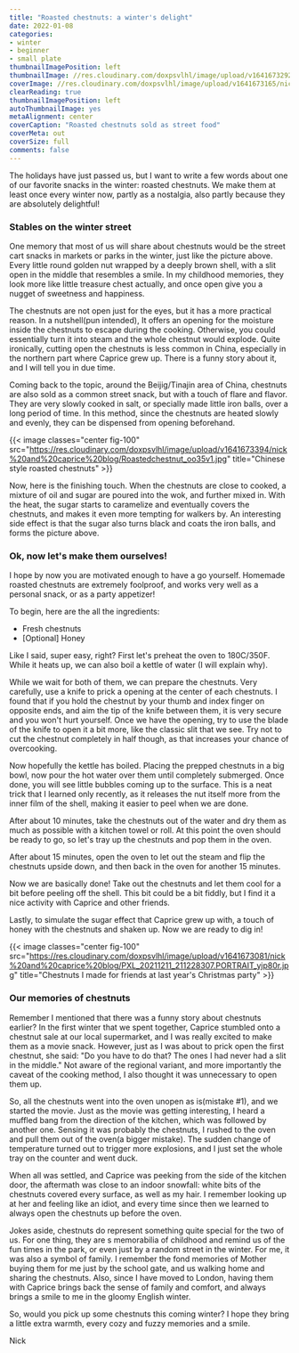```yaml
---
title: "Roasted chestnuts: a winter's delight"
date: 2022-01-08
categories:
- winter
- beginner
- small plate
thumbnailImagePosition: left
thumbnailImage: //res.cloudinary.com/doxpsvlhl/image/upload/v1641673292/nick%20and%20caprice%20blog/image_xcnf8k.jpg
coverImage: //res.cloudinary.com/doxpsvlhl/image/upload/v1641673165/nick%20and%20caprice%20blog/pexels-francesco-paggiaro-750973_z8k3gu.jpg
clearReading: true
thumbnailImagePosition: left
autoThumbnailImage: yes
metaAlignment: center
coverCaption: "Roasted chestnuts sold as street food"
coverMeta: out
coverSize: full
comments: false
---
```


The holidays have just passed us, but I want to write a few words about one of our favorite snacks in the winter: roasted chestnuts. We make them at least once every winter now, partly as a nostalgia, also partly because they are absolutely delightful!

### Stables on the winter street

One memory that most of us will share about chestnuts would be the street cart snacks in markets or parks in the winter, just like the picture above. Every little round golden nut wrapped by a deeply brown shell, with a slit open in the middle that resembles a smile. In my childhood memories, they look more like little treasure chest actually, and once open give you a nugget of sweetness and happiness.

The chestnuts are not open just for the eyes, but it has a more practical reason. In a nutshell(pun intended), It offers an opening for the moisture inside the chestnuts to escape during the cooking. Otherwise, you could essentially turn it into steam and the whole chestnut would explode. Quite ironically, cutting open the chestnuts is less common in China, especially in the northern part where Caprice grew up. There is a funny story about it, and I will tell you in due time.

Coming back to the topic, around the Beijig/Tinajin area of China, chestnuts are also sold as a common street snack, but with a touch of flare and flavor. They are very slowly cooked in salt, or specially made little iron balls, over a long period of time. In this method, since the chestnuts are heated slowly and evenly, they can be dispensed from opening beforehand.

{{< image classes="center fig-100" src="https://res.cloudinary.com/doxpsvlhl/image/upload/v1641673394/nick%20and%20caprice%20blog/Roastedchestnut_oo35v1.jpg" title="Chinese style roasted chestnuts" >}}

Now, here is the finishing touch. When the chestnuts are close to cooked, a mixture of oil and sugar are poured into the wok, and further mixed in. With the heat, the sugar starts to caramelize and eventually covers the chestnuts, and makes it even more tempting for walkers by. An interesting side effect is that the sugar also turns black and coats the iron balls, and forms the picture above.

### Ok, now let's make them ourselves!

I hope by now you are motivated enough to have a go yourself. Homemade roasted chestnuts are extremely foolproof, and works very well as a personal snack, or as a party appetizer!

To begin, here are the all the ingredients:
 
 - Fresh chestnuts
 - [Optional] Honey

Like I said, super easy, right? First let's preheat the oven to 180C/350F. While it heats up, we can also boil a kettle of water (I will explain why).

While we wait for both of them, we can prepare the chestnuts. Very carefully, use a knife to prick a opening at the center of each chestnuts. I found that if you hold the chestnut by your thumb and index finger on opposite ends, and aim the tip of the knife between them, it is very secure and you won't hurt yourself. Once we have the opening, try to use the blade of the knife to open it a bit more, like the classic slit that we see. Try not to cut the chestnut completely in half though, as that increases your chance of overcooking.

Now hopefully the kettle has boiled. Placing the prepped chestnuts in a big bowl, now pour the hot water over them until completely submerged. Once done, you will see little bubbles coming up to the surface. This is a neat trick that I learned only recently, as it releases the nut itself more from the inner film of the shell, making it easier to peel when we are done.

After about 10 minutes, take the chestnuts out of the water and dry them as much as possible with a kitchen towel or roll. At this point the oven should be ready to go, so let's tray up the chestnuts and pop them in the oven.

After about 15 minutes, open the oven to let out the steam and flip the chestnuts upside down, and then back in the oven for another 15 minutes.

Now we are basically done! Take out the chestnuts and let them cool for a bit before peeling off the shell. This bit could be a bit fiddly, but I find it a nice activity with Caprice and other friends.

Lastly, to simulate the sugar effect that Caprice grew up with, a touch of honey with the chestnuts and shaken up. Now we are ready to dig in!

{{< image classes="center fig-100" src="https://res.cloudinary.com/doxpsvlhl/image/upload/v1641673081/nick%20and%20caprice%20blog/PXL_20211211_211228307.PORTRAIT_yjp80r.jpg" title="Chestnuts I made for friends at last year's Christmas party" >}}

### Our memories of chestnuts

Remember I mentioned that there was a funny story about chestnuts earlier? In the first winter that we spent together, Caprice stumbled onto a chestnut sale at our local supermarket, and I was really excited to make them as a movie snack. However, just as I was about to prick open the first chestnut, she said: "Do you have to do that? The ones I had never had a slit in the middle." Not aware of the regional variant, and more importantly the caveat of the cooking method, I also thought it was unnecessary to open them up.

So, all the chestnuts went into the oven unopen as is(mistake #1), and we started the movie. Just as the movie was getting interesting, I heard a muffled bang from the direction of the kitchen, which was followed by another one. Sensing it was probably the chestnuts, I rushed to the oven and pull them out of the oven(a bigger mistake). The sudden change of temperature turned out to trigger more explosions, and I just set the whole tray on the counter and went duck.

When all was settled, and Caprice was peeking from the side of the kitchen door, the aftermath was close to an indoor snowfall: white bits of the chestnuts covered every surface, as well as my hair. I remember looking up at her and feeling like an idiot, and every time since then we learned to always open the chestnuts up before the oven.

Jokes aside, chestnuts do represent something quite special for the two of us. For one thing, they are s memorabilia of childhood and remind us of the fun times in the park, or even just by a random street in the winter. For me, it was also a symbol of family. I remember the fond memories of Mother buying them for me just by the school gate, and us walking home and sharing the chestnuts. Also, since I have moved to London, having them with Caprice brings back the sense of family and comfort, and always brings a smile to me in the gloomy English winter.

So, would you pick up some chestnuts this coming winter? I hope they bring a little extra warmth, every cozy and fuzzy memories and a smile.

Nick
